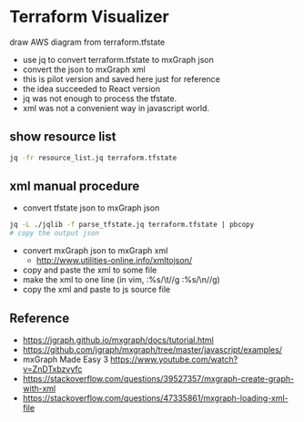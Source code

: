# Terraform Visualizer

draw AWS diagram from terraform.tfstate

* use jq to convert terraform.tfstate to mxGraph json
* convert the json to mxGraph xml
* this is pilot version and saved here just for reference
* the idea succeeded to React version
* jq was not enough to process the tfstate.
* xml was not a convenient way in javascript world.


## show resource list

```bash
jq -fr resource_list.jq terraform.tfstate
```

## xml manual procedure

* convert tfstate json to mxGraph json

```bash
jq -L ./jqlib -f parse_tfstate.jq terraform.tfstate | pbcopy
# copy the output json
```

* convert mxGraph json to mxGraph xml
  - http://www.utilities-online.info/xmltojson/
* copy and paste the xml to some file
* make the xml to one line (in vim, :%s/\t//g :%s/\n//g)
* copy the xml and paste to js source file


## Reference

* https://jgraph.github.io/mxgraph/docs/tutorial.html
* https://github.com/jgraph/mxgraph/tree/master/javascript/examples/
* mxGraph Made Easy 3 https://www.youtube.com/watch?v=ZnDTxbzvyfc
* https://stackoverflow.com/questions/39527357/mxgraph-create-graph-with-xml
* https://stackoverflow.com/questions/47335861/mxgraph-loading-xml-file

